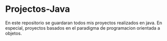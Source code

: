 # Projectos-Java
En este repositorio se guardaran todos mis proyectos realizados en java. En especial, proyectos basados en el paradigma de programacion orientada a objetos.
